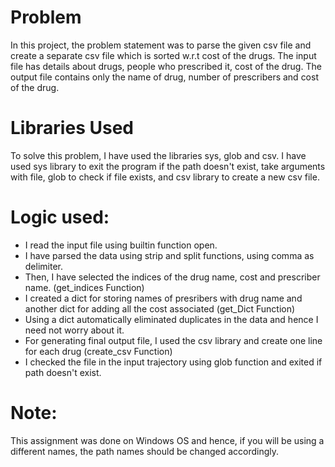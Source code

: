# Problem
In this project, the problem statement was to parse the given csv file and create a separate csv file which is sorted w.r.t cost of the drugs.
The input file has details about drugs, people who prescribed it, cost of the drug. 
The output file contains only the name of drug, number of prescribers and cost of the drug.

# Libraries Used
To solve this problem, I have used the libraries sys, glob and csv.
I have used sys library to exit the program if the path doesn't exist, take arguments with file, glob to check if file exists, and csv library to create a new csv file.

# Logic used:
* I read the input file using builtin function open. 
* I have parsed the data using strip and split functions, using comma as delimiter.
* Then, I have selected the indices of the drug name, cost and prescriber name. (get_indices Function)
* I created a dict for storing names of presribers with drug name and another dict for adding all the cost associated (get_Dict Function)
* Using a dict automatically eliminated duplicates in the data and hence I need not worry about it.
* For generating final output file, I used the csv library and create one line for each drug (create_csv Function)
* I checked the file in the input trajectory using glob function and exited if path doesn't exist.

# Note:
This assignment was done on Windows OS and hence, if you will be using a different names, the path names should be changed accordingly.
